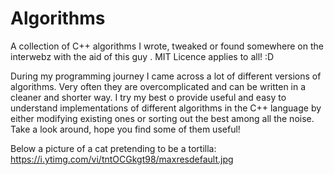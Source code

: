 # Algorithms
A collection of C++ algorithms I wrote, tweaked or found somewhere on the interwebz with the aid of this guy . MIT Licence applies to all! :D

During my programming journey I came across a lot of different versions of algorithms. Very often they are overcomplicated and can
be written in a cleaner and shorter way. I try my best o provide useful and easy to understand implementations of different algorithms in the C++ language by either modifying existing ones or sorting out the best among all the noise. Take a look around, hope you find some of them useful! 

Below a picture of a cat pretending to be a tortilla:
https://i.ytimg.com/vi/tntOCGkgt98/maxresdefault.jpg
